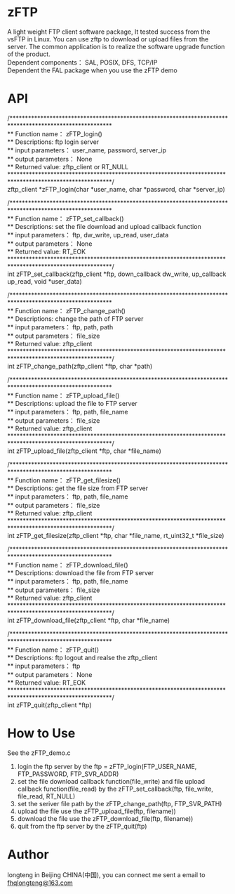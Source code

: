 # zFTP

A light weight FTP client software package, It tested success from the vsFTP in Linux. You can use zftp to download or upload files from the server. The common application is to realize the software upgrade function of the product.  
Dependent components： SAL, POSIX, DFS, TCP/IP  
Dependent the FAL package when you use the zFTP demo 

# API
/*********************************************************************************************************  
** Function name：      zFTP_login()  
** Descriptions:        ftp login server  
** input parameters：   user_name, password, server_ip  
** output parameters：  None  
** Returned value:      zftp_client or RT_NULL  
*********************************************************************************************************/  
zftp_client *zFTP_login(char *user_name, char *password, char *server_ip) 
   
  
/*********************************************************************************************************  
** Function name：      zFTP_set_callback()   
** Descriptions:        set the file download and upload callback function  
** input parameters：   ftp, dw_write, up_read, user_data  
** output parameters：  None  
** Returned value:      RT_EOK  
*********************************************************************************************************/  
int zFTP_set_callback(zftp_client *ftp, down_callback  dw_write, up_callback up_read, void *user_data) 

/*********************************************************************************************************  
** Function name：      zFTP_change_path()  
** Descriptions:        change the path of FTP server  
** input parameters：   ftp, path, path   
** output parameters：  file_size   
** Returned value:      zftp_client   
*********************************************************************************************************/  
int zFTP_change_path(zftp_client *ftp, char *path)  


/*********************************************************************************************************  
** Function name：      zFTP_upload_file()  
** Descriptions:        upload the file to FTP server  
** input parameters：   ftp, path, file_name  
** output parameters：  file_size  
** Returned value:      zftp_client  
*********************************************************************************************************/  
int zFTP_upload_file(zftp_client *ftp, char *file_name) 

/*********************************************************************************************************  
** Function name：      zFTP_get_filesize()  
** Descriptions:        get the file size from FTP server  
** input parameters：   ftp, path, file_name  
** output parameters：  file_size  
** Returned value:      zftp_client  
*********************************************************************************************************/  
int zFTP_get_filesize(zftp_client *ftp, char *file_name, rt_uint32_t *file_size)  

/*********************************************************************************************************  
** Function name：      zFTP_download_file()  
** Descriptions:        download the file from FTP server  
** input parameters：   ftp, path, file_name  
** output parameters：  file_size  
** Returned value:      zftp_client  
*********************************************************************************************************/   
int zFTP_download_file(zftp_client *ftp, char *file_name)  
   
/*********************************************************************************************************  
** Function name：      zFTP_quit()  
** Descriptions:        ftp logout and realse the zftp_client  
** input parameters：   ftp  
** output parameters：  None   
** Returned value:      RT_EOK  
*********************************************************************************************************/  
int zFTP_quit(zftp_client *ftp)  

# How to Use
See the zFTP_demo.c   
1. login the ftp server by the ftp = zFTP_login(FTP_USER_NAME, FTP_PASSWORD, FTP_SVR_ADDR)  
2. set the file download callback function(file_write) and file upload callback function(file_read) by the zFTP_set_callback(ftp, file_write, file_read, RT_NULL)
3. set the seriver file path by the zFTP_change_path(ftp, FTP_SVR_PATH)
4. upload the file use the  zFTP_upload_file(ftp, filename))
5. download the file use the zFTP_download_file(ftp, filename))
6. quit from the ftp server  by the zFTP_quit(ftp)

# Author
   longteng in Beijing CHINA(中国), you can connect me sent a email to fhqlongteng@163.com   




